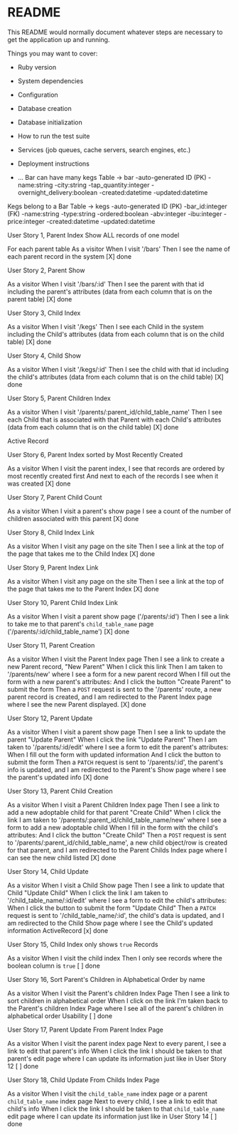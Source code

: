 # README

This README would normally document whatever steps are necessary to get the
application up and running.

Things you may want to cover:

* Ruby version

* System dependencies

* Configuration

* Database creation

* Database initialization

* How to run the test suite

* Services (job queues, cache servers, search engines, etc.)

* Deployment instructions

* ...
Bar can have many kegs
Table -> bar
-auto-generated ID (PK)
-name:string
-city:string
-tap_quantity:integer
-overnight_delivery:boolean
-created:datetime
-updated:datetime

Kegs belong to a Bar
Table -> kegs
-auto-generated ID (PK)
-bar_id:integer (FK)
-name:string
-type:string
-ordered:boolean
-abv:integer
-ibu:integer
-price:integer
-created:datetime
-updated:datetime

User Story 1, Parent Index Show ALL records of one model

For each parent table
As a visitor
When I visit '/bars'
Then I see the name of each parent record in the system
[X] done

User Story 2, Parent Show 

As a visitor
When I visit '/bars/:id'
Then I see the parent with that id including the parent's attributes
(data from each column that is on the parent table)
[X] done

User Story 3, Child Index 

As a visitor
When I visit '/kegs'
Then I see each Child in the system including the Child's attributes
(data from each column that is on the child table)
[X] done

User Story 4, Child Show 

As a visitor
When I visit '/kegs/:id'
Then I see the child with that id including the child's attributes
(data from each column that is on the child table)
[X] done

User Story 5, Parent Children Index 

As a visitor
When I visit '/parents/:parent_id/child_table_name'
Then I see each Child that is associated with that Parent with each Child's attributes
(data from each column that is on the child table)
[X] done

Active Record

User Story 6, Parent Index sorted by Most Recently Created 

As a visitor
When I visit the parent index,
I see that records are ordered by most recently created first
And next to each of the records I see when it was created
[X] done

User Story 7, Parent Child Count

As a visitor
When I visit a parent's show page
I see a count of the number of children associated with this parent
[X] done


User Story 8, Child Index Link

As a visitor
When I visit any page on the site
Then I see a link at the top of the page that takes me to the Child Index
[X] done

User Story 9, Parent Index Link

As a visitor
When I visit any page on the site
Then I see a link at the top of the page that takes me to the Parent Index
[X] done

User Story 10, Parent Child Index Link

As a visitor
When I visit a parent show page ('/parents/:id')
Then I see a link to take me to that parent's `child_table_name` page ('/parents/:id/child_table_name')
[X] done

User Story 11, Parent Creation 

As a visitor
When I visit the Parent Index page
Then I see a link to create a new Parent record, "New Parent"
When I click this link
Then I am taken to '/parents/new' where I  see a form for a new parent record
When I fill out the form with a new parent's attributes:
And I click the button "Create Parent" to submit the form
Then a `POST` request is sent to the '/parents' route,
a new parent record is created,
and I am redirected to the Parent Index page where I see the new Parent displayed.
[X] done

User Story 12, Parent Update 

As a visitor
When I visit a parent show page
Then I see a link to update the parent "Update Parent"
When I click the link "Update Parent"
Then I am taken to '/parents/:id/edit' where I  see a form to edit the parent's attributes:
When I fill out the form with updated information
And I click the button to submit the form
Then a `PATCH` request is sent to '/parents/:id',
the parent's info is updated,
and I am redirected to the Parent's Show page where I see the parent's updated info
[X] done

User Story 13, Parent Child Creation 

As a visitor
When I visit a Parent Children Index page
Then I see a link to add a new adoptable child for that parent "Create Child"
When I click the link
I am taken to '/parents/:parent_id/child_table_name/new' where I see a form to add a new adoptable child
When I fill in the form with the child's attributes:
And I click the button "Create Child"
Then a `POST` request is sent to '/parents/:parent_id/child_table_name',
a new child object/row is created for that parent,
and I am redirected to the Parent Childs Index page where I can see the new child listed
[X] done

User Story 14, Child Update 

As a visitor
When I visit a Child Show page
Then I see a link to update that Child "Update Child"
When I click the link
I am taken to '/child_table_name/:id/edit' where I see a form to edit the child's attributes:
When I click the button to submit the form "Update Child"
Then a `PATCH` request is sent to '/child_table_name/:id',
the child's data is updated,
and I am redirected to the Child Show page where I see the Child's updated information
ActiveRecord
[x] done

User Story 15, Child Index only shows `true` Records 

As a visitor
When I visit the child index
Then I only see records where the boolean column is `true`
[ ] done

User Story 16, Sort Parent's Children in Alphabetical Order by name 

As a visitor
When I visit the Parent's children Index Page
Then I see a link to sort children in alphabetical order
When I click on the link
I'm taken back to the Parent's children Index Page where I see all of the parent's children in alphabetical order
Usability
[ ] done

User Story 17, Parent Update From Parent Index Page 

As a visitor
When I visit the parent index page
Next to every parent, I see a link to edit that parent's info
When I click the link
I should be taken to that parent's edit page where I can update its information just like in User Story 12
[ ] done

User Story 18, Child Update From Childs Index Page 

As a visitor
When I visit the `child_table_name` index page or a parent `child_table_name` index page
Next to every child, I see a link to edit that child's info
When I click the link
I should be taken to that `child_table_name` edit page where I can update its information just like in User Story 14
[ ] done